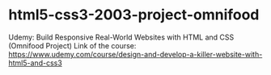 # html5-css3-2003-project-omnifood
Udemy: Build Responsive Real-World Websites with HTML and CSS (Omnifood Project)
Link of the course: https://www.udemy.com/course/design-and-develop-a-killer-website-with-html5-and-css3
